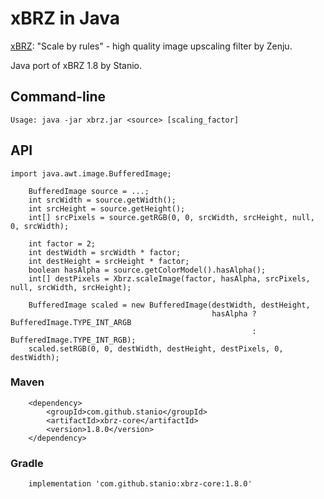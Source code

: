 # xBRZ in Java

[xBRZ](https://sourceforge.net/projects/xbrz/): "Scale by rules" - high quality image upscaling filter by Zenju.

Java port of xBRZ 1.8 by Stanio.

## Command-line

    Usage: java -jar xbrz.jar <source> [scaling_factor]

## API

    import java.awt.image.BufferedImage;
    
        BufferedImage source = ...;
        int srcWidth = source.getWidth();
        int srcHeight = source.getHeight();
        int[] srcPixels = source.getRGB(0, 0, srcWidth, srcHeight, null, 0, srcWidth);
    
        int factor = 2;
        int destWidth = srcWidth * factor;
        int destHeight = srcHeight * factor;
        boolean hasAlpha = source.getColorModel().hasAlpha();
        int[] destPixels = Xbrz.scaleImage(factor, hasAlpha, srcPixels, null, srcWidth, srcHeight);
    
        BufferedImage scaled = new BufferedImage(destWidth, destHeight,
                                                 hasAlpha ? BufferedImage.TYPE_INT_ARGB
                                                          : BufferedImage.TYPE_INT_RGB);
        scaled.setRGB(0, 0, destWidth, destHeight, destPixels, 0, destWidth);

### Maven

        <dependency>
            <groupId>com.github.stanio</groupId>
            <artifactId>xbrz-core</artifactId>
            <version>1.8.0</version>
        </dependency>

### Gradle

        implementation 'com.github.stanio:xbrz-core:1.8.0'
